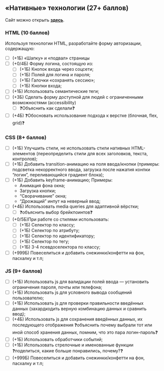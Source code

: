 ## «Нативные» технологии (27+ баллов)
Сайт можно открыть [**здесь**](native/index.html "пипипупу").
### HTML (10 баллов)
Используя технологии HTML, разработайте форму авторизации, содержащую:
- [ ] (+1Б) «Шапку» и «подвал» страницы
- [ ] (+0/4Б) Форму логина, состоящую из: 
    - [ ] (+1Б) Кнопок входа через соцсети;
    - [ ] (+1Б) Полей для логина и пароля;
    - [ ] (+1Б) Галочки «сохранять сессию»;
    - [ ] (+1Б) Кнопки входа;
- [ ] (+1Б) Использовать семантические теги;
- [ ] (+3Б) Сделать форму доступной для людей с ограниченными возможностями (accessibility)
    - [ ] ❓Объяснить как сделали❓
- [ ] (+4Б) ❓Обосновать использование подхода к верстке (блочная, flex, grid)❓

### CSS (8+ баллов)
- [ ] (+1Б) Улучшить стили, не использовать стили нативных HTML-элементов (переопределить стили для всех заголовков, текста, контролов);
- [ ] (+1Б) Добавить transition-анимацию на поля ввода/кнопки (примеры: подсветка некорректного ввода, загрузка после нажатия конпки “логин”, переливающийся градиент блока);
- [ ] (+1Б) Добавить keyframe-анимацию; Примеры:
    - Анимация фона окна;
    - Загрузка кнопки;
    - “Сворачивание” окна;
    - “Дрожащий” инпут на неверный ввод;
- [ ]  (+4Б) Использовать media queries для адаптивной вёрстки;
    - [ ] ❓объяснить выбор брейкпоинтов❓
- [ ]  (+0/5Б)При работе со стилями использовать:
    - [ ] (+1Б) Селектор по классу;
    - [ ] (+1Б) Селектор по атрибуту;
    - [ ] (+1Б) Селектор по идентификатору;
    - [ ] (+1Б) Селектор по тегу;
    - [ ] (+1Б) 3-4 псевдоселектора по классу;
- [ ] (+999Б) Повеселиться и добавить снежинки/конфетти на фон, пасхалку и т.п;

### JS (9+ баллов)
- [ ] (+1Б) Использовать js для валидации полей ввода — установить ограничения пароля, почты или телефона;
- [ ] (+1Б) Использовать js для условного вывода сообщений пользователю;
- [ ] (+1Б) Использовать js для проверки правильности введённых данных (захардкодить верную комбинацию данных и сравнить ввод);
- [ ]  (+4Б) Использовать js для сохранения введённых данных, их последующего отображения  ❓объяснить почему выбрали тот или иной способ хранения данных, помним, что это пара логин-пароль❓
- [ ] (+1Б) Использовать обработчики событий;
- [ ] (+1Б) Использовать стрелочные и именованные функции ❓поделиться, какие больше понравились, почему?❓
- [ ]  (+999Б) Повеселиться и добавить снежинки/конфетти на фон, пасхалку и т.п;

